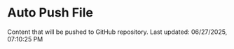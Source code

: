 # Auto Push File

Content that will be pushed to GitHub repository.
Last updated: 06/27/2025, 07:10:25 PM